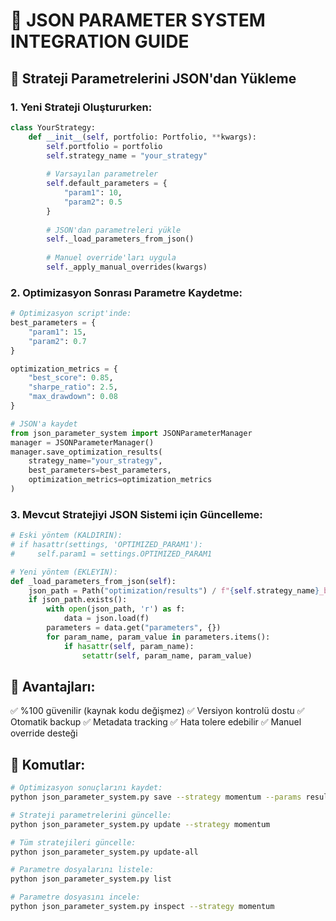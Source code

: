 
# 💎 JSON PARAMETER SYSTEM INTEGRATION GUIDE

## 📖 Strateji Parametrelerini JSON'dan Yükleme

### 1. Yeni Strateji Oluştururken:

```python
class YourStrategy:
    def __init__(self, portfolio: Portfolio, **kwargs):
        self.portfolio = portfolio
        self.strategy_name = "your_strategy"
        
        # Varsayılan parametreler
        self.default_parameters = {
            "param1": 10,
            "param2": 0.5
        }
        
        # JSON'dan parametreleri yükle
        self._load_parameters_from_json()
        
        # Manuel override'ları uygula
        self._apply_manual_overrides(kwargs)
```

### 2. Optimizasyon Sonrası Parametre Kaydetme:

```python
# Optimizasyon script'inde:
best_parameters = {
    "param1": 15,
    "param2": 0.7
}

optimization_metrics = {
    "best_score": 0.85,
    "sharpe_ratio": 2.5,
    "max_drawdown": 0.08
}

# JSON'a kaydet
from json_parameter_system import JSONParameterManager
manager = JSONParameterManager()
manager.save_optimization_results(
    strategy_name="your_strategy",
    best_parameters=best_parameters,
    optimization_metrics=optimization_metrics
)
```

### 3. Mevcut Stratejiyi JSON Sistemi için Güncelleme:

```python
# Eski yöntem (KALDIRIN):
# if hasattr(settings, 'OPTIMIZED_PARAM1'):
#     self.param1 = settings.OPTIMIZED_PARAM1

# Yeni yöntem (EKLEYIN):
def _load_parameters_from_json(self):
    json_path = Path("optimization/results") / f"{self.strategy_name}_best_params.json"
    if json_path.exists():
        with open(json_path, 'r') as f:
            data = json.load(f)
        parameters = data.get("parameters", {})
        for param_name, param_value in parameters.items():
            if hasattr(self, param_name):
                setattr(self, param_name, param_value)
```

## 🎯 Avantajları:

✅ %100 güvenilir (kaynak kodu değişmez)
✅ Versiyon kontrolü dostu
✅ Otomatik backup
✅ Metadata tracking
✅ Hata tolere edebilir
✅ Manuel override desteği

## 🚀 Komutlar:

```bash
# Optimizasyon sonuçlarını kaydet:
python json_parameter_system.py save --strategy momentum --params results.json

# Strateji parametrelerini güncelle:
python json_parameter_system.py update --strategy momentum

# Tüm stratejileri güncelle:
python json_parameter_system.py update-all

# Parametre dosyalarını listele:
python json_parameter_system.py list

# Parametre dosyasını incele:
python json_parameter_system.py inspect --strategy momentum
```
